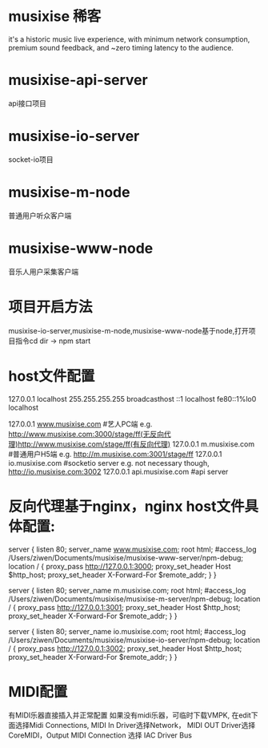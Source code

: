 # musixise 稀客
it's a historic music live experience, with minimum network consumption, premium sound feedback, and ~zero timing latency to the audience.
# musixise-api-server
api接口项目


# musixise-io-server
socket-io项目


# musixise-m-node
普通用户听众客户端


# musixise-www-node
音乐人用户采集客户端


# 项目开启方法
musixise-io-server,musixise-m-node,musixise-www-node基于node,打开项目指令cd dir -> npm start


# host文件配置 
127.0.0.1		localhost
255.255.255.255	broadcasthost
::1				localhost
fe80::1%lo0		localhost

127.0.0.1 www.musixise.com   #艺人PC端    e.g. http://www.musixise.com:3000/stage/ff(无反向代理)http://www.musixise.com/stage/ff(有反向代理)
127.0.0.1 m.musixise.com     #普通用户H5端    e.g. http://m.musixise.com:3001/stage/ff
127.0.0.1 io.musixise.com    #socketio server    e.g. not necessary though, http://io.musixise.com:3002
127.0.0.1 api.musixise.com   #api server

# 反向代理基于nginx，nginx host文件具体配置:
server {
    listen        80;
    server_name   www.musixise.com;
    root          html;
    #access_log    /Users/ziwen/Documents/musixise/musixise-www-server/npm-debug;
    location / {
        proxy_pass      http://127.0.0.1:3000;
        proxy_set_header Host $http_host;
        proxy_set_header X-Forward-For $remote_addr;
    }
}

server {
    listen        80;
    server_name   m.musixise.com;
    root          html;
    #access_log    /Users/ziwen/Documents/musixise/musixise-m-server/npm-debug;
    location / {
        proxy_pass      http://127.0.0.1:3001;
        proxy_set_header Host $http_host;
        proxy_set_header X-Forward-For $remote_addr;
    }
}

server {
    listen        80;
    server_name   io.musixise.com;
    root          html;
    #access_log    /Users/ziwen/Documents/musixise/musixise-io-server/npm-debug;
    location / {
        proxy_pass      http://127.0.0.1:3002;
        proxy_set_header Host $http_host;
        proxy_set_header X-Forward-For $remote_addr;
    }
}

# MIDI配置
有MIDI乐器直接插入并正常配置
如果没有midi乐器，可临时下载VMPK, 在edit下面选择Midi Connections, MIDI In Driver选择Network， MIDI OUT Driver选择CoreMIDI，Output MIDI Connection 选择 IAC Driver Bus
